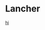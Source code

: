 <html>
  <body>
    <title>Lancher</title>
    <h1>Lancher</h1>
    <a class="link" href="scratch.mit.edu">hi</a>
    </body>
</html>
